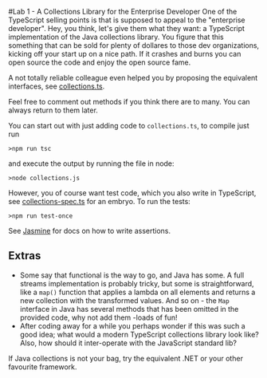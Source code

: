 #Lab 1 - A Collections Library for the Enterprise Developer
One of the TypeScript selling points is that is supposed to appeal to the "enterprise developer". Hey, you think, 
let's give them what they want: a TypeScript implementation of the Java collections library. You figure that this 
 something that can be sold for plenty of dollares to those dev organizations, kicking off your start up 
  on a nice path. If it crashes and burns you can open source the code and enjoy the open source fame.
  
A not totally reliable colleague even helped you by proposing the equivalent interfaces, see [collections.ts](collections.ts).
  
Feel free to comment out methods if you think there are to many. You can always return to them later.
   
You can start out with just adding code to ```collections.ts```, to compile just run 
 ```
>npm run tsc
 ```  
and execute the output by running the file in node:
   
 ```
>node collections.js
 ```  
However, you of course want test code, which you also write in TypeScript, see [collections-spec.ts](collections-spec.ts) 
for an embryo.
To run the tests:
 ```
>npm run test-once
 ```  
See [Jasmine](https://jasmine.github.io/) for docs on how to write assertions.
 
## Extras
 
 * Some say that functional is the way to go, and Java has some. A full streams implementation 
 is probably tricky, but some is straightforward, like a ```map()``` function that applies a lambda 
  on all elements and returns a new collection with the transformed values. And so on - 
  the ```Map``` interface in Java has several methods that has been omitted in the provided code, 
  why not add them -loads of fun!
  * After coding away for a while you perhaps wonder if this was such a good idea; what would a modern 
  TypeScript collections library look like? Also, how should it inter-operate with the JavaScript standard lib?
 
 If Java collections is not your bag, try the equivalent .NET or your other favourite framework.  
